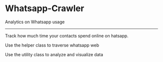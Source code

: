# Whatsapp-Crawler
Analytics on Whatsapp usage

--------------------------------------------
Track how much time your contacts spend online on hatsapp.

Use the helper class to traverse whatsapp web 

Use the utility class to analyze and visualize data

